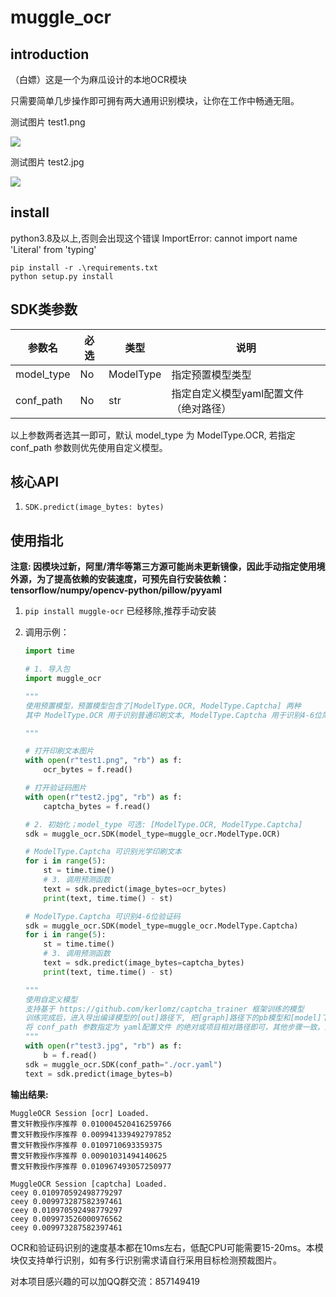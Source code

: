 # muggle_ocr
## introduction
（白嫖）这是一个为麻瓜设计的本地OCR模块

只需要简单几步操作即可拥有两大通用识别模块，让你在工作中畅通无阻。



测试图片 test1.png

![](https://kerlomz-blog.oss-cn-beijing.aliyuncs.com/test1.png)

测试图片 test2.jpg

![](https://kerlomz-blog.oss-cn-beijing.aliyuncs.com/test2.jpg)

## install
python3.8及以上,否则会出现这个错误
ImportError: cannot import name 'Literal' from 'typing'
```
pip install -r .\requirements.txt
python setup.py install
```
## SDK类参数

| 参数名     | 必选 | 类型      | 说明                                   |
| ---------- | ---- | --------- | -------------------------------------- |
| model_type | No   | ModelType | 指定预置模型类型                       |
| conf_path  | No   | str       | 指定自定义模型yaml配置文件（绝对路径） |

以上参数两者选其一即可，默认 model_type 为 ModelType.OCR, 若指定 conf_path 参数则优先使用自定义模型。




## 核心API

1. ```SDK.predict(image_bytes: bytes)```



## 使用指北

**注意: 因模块过新，阿里/清华等第三方源可能尚未更新镜像，因此手动指定使用境外源，为了提高依赖的安装速度，可预先自行安装依赖：tensorflow/numpy/opencv-python/pillow/pyyaml**

1. ```pip install muggle-ocr``` 已经移除,推荐手动安装

2. 调用示例：

   ```python
   import time
   
   # 1. 导入包
   import muggle_ocr
   
   """
   使用预置模型，预置模型包含了[ModelType.OCR, ModelType.Captcha] 两种
   其中 ModelType.OCR 用于识别普通印刷文本, ModelType.Captcha 用于识别4-6位简单英数验证码
   
   """
   
   # 打开印刷文本图片
   with open(r"test1.png", "rb") as f:
       ocr_bytes = f.read()
   
   # 打开验证码图片
   with open(r"test2.jpg", "rb") as f:
       captcha_bytes = f.read()
   
   # 2. 初始化；model_type 可选: [ModelType.OCR, ModelType.Captcha]
   sdk = muggle_ocr.SDK(model_type=muggle_ocr.ModelType.OCR)
   
   # ModelType.Captcha 可识别光学印刷文本
   for i in range(5):
       st = time.time()
       # 3. 调用预测函数
       text = sdk.predict(image_bytes=ocr_bytes)
       print(text, time.time() - st)
   
   # ModelType.Captcha 可识别4-6位验证码
   sdk = muggle_ocr.SDK(model_type=muggle_ocr.ModelType.Captcha)
   for i in range(5):
       st = time.time()
       # 3. 调用预测函数
       text = sdk.predict(image_bytes=captcha_bytes)
       print(text, time.time() - st)
   
   """
   使用自定义模型
   支持基于 https://github.com/kerlomz/captcha_trainer 框架训练的模型
   训练完成后，进入导出编译模型的[out]路径下, 把[graph]路径下的pb模型和[model]下的yaml配置文件放到同一路径下。
   将 conf_path 参数指定为 yaml配置文件 的绝对或项目相对路径即可，其他步骤一致，如下示例：
   """
   with open(r"test3.jpg", "rb") as f:
       b = f.read()
   sdk = muggle_ocr.SDK(conf_path="./ocr.yaml")
   text = sdk.predict(image_bytes=b)
   ```

   

**输出结果:**

```shell script
MuggleOCR Session [ocr] Loaded.
曹文轩教授作序推荐 0.010004520416259766
曹文轩教授作序推荐 0.009941339492797852
曹文轩教授作序推荐 0.0109710693359375
曹文轩教授作序推荐 0.00901031494140625
曹文轩教授作序推荐 0.010967493057250977

MuggleOCR Session [captcha] Loaded.
ceey 0.010970592498779297
ceey 0.009973287582397461
ceey 0.010970592498779297
ceey 0.009973526000976562
ceey 0.009973287582397461
```



OCR和验证码识别的速度基本都在10ms左右，低配CPU可能需要15-20ms。本模块仅支持单行识别，如有多行识别需求请自行采用目标检测预裁图片。

对本项目感兴趣的可以加QQ群交流：857149419